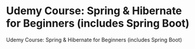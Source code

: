 # Udemy Course: Spring & Hibernate for Beginners (includes Spring Boot)

Udemy Course: Spring &amp; Hibernate for Beginners (includes Spring Boot)
